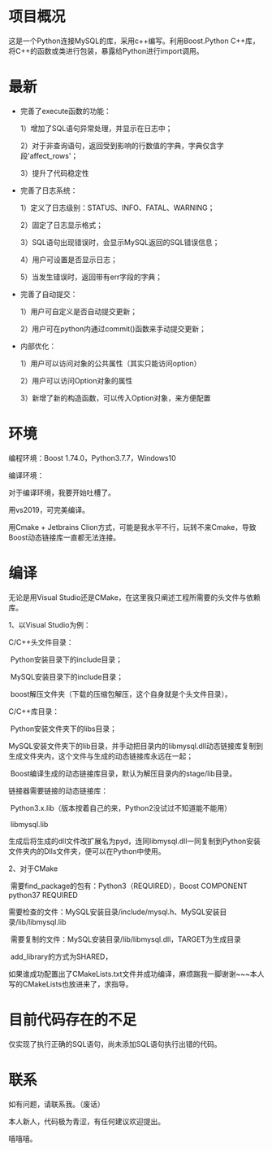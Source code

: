 # 项目概况

这是一个Python连接MySQL的库，采用c++编写。利用Boost.Python C++库，将C++的函数或类进行包装，暴露给Python进行import调用。

# 最新

+ 完善了execute函数的功能：

    1）增加了SQL语句异常处理，并显示在日志中；

    2）对于非查询语句，返回受到影响的行数值的字典，字典仅含字段'affect_rows'；

    3）提升了代码稳定性

+ 完善了日志系统：

    1）定义了日志级别：STATUS、INFO、FATAL、WARNING；

    2）固定了日志显示格式；

    3）SQL语句出现错误时，会显示MySQL返回的SQL错误信息；

    4）用户可设置是否显示日志；

    5）当发生错误时，返回带有err字段的字典；

+ 完善了自动提交：

    1）用户可自定义是否自动提交更新；

    2）用户可在python内通过commit()函数来手动提交更新；

+ 内部优化：

    1）用户可以访问对象的公共属性（其实只能访问option）

    2）用户可以访问Option对象的属性

    3）新增了新的构造函数，可以传入Option对象，来方便配置

# 环境

编程环境：Boost 1.74.0，Python3.7.7，Windows10

编译环境：

对于编译环境，我要开始吐槽了。

用vs2019，可完美编译。

用Cmake + Jetbrains Clion方式，可能是我水平不行，玩转不来Cmake，导致Boost动态链接库一直都无法连接。

# 编译

无论是用Visual Studio还是CMake，在这里我只阐述工程所需要的头文件与依赖库。

1、以Visual Studio为例：

C/C++头文件目录：

​			Python安装目录下的include目录；

​			MySQL安装目录下的include目录；

​			boost解压文件夹（下载的压缩包解压，这个自身就是个头文件目录）。

C/C++库目录：

​			Python安装文件夹下的libs目录；

​			MySQL安装文件夹下的lib目录，并手动把目录内的libmysql.dll动态链接库复制到生成文件夹内，这个文件与生成的动态链接库永远在一起；

​			Boost编译生成的动态链接库目录，默认为解压目录内的stage/lib目录。

链接器需要链接的动态链接库：

​			Python3.x.lib（版本按着自己的来，Python2没试过不知道能不能用）

​			libmysql.lib

生成后将生成的dll文件改扩展名为pyd，连同libmysql.dll一同复制到Python安装文件夹内的Dlls文件夹，便可以在Python中使用。

2、对于CMake

​		需要find_package的包有：Python3（REQUIRED），Boost COMPONENT python37 REQUIRED

​		需要检查的文件：MySQL安装目录/include/mysql.h、MySQL安装目录/lib/libmysql.lib

​		需要复制的文件：MySQL安装目录/lib/libmysql.dll，TARGET为生成目录

​		add_library的方式为SHARED，

如果谁成功配置出了CMakeLists.txt文件并成功编译，麻烦踹我一脚谢谢~~~本人写的CMakeLists也放进来了，求指导。

# 目前代码存在的不足

仅实现了执行正确的SQL语句，尚未添加SQL语句执行出错的代码。

# 联系

如有问题，请联系我。（废话）

本人新人，代码极为青涩，有任何建议欢迎提出。

嘻嘻嘻。